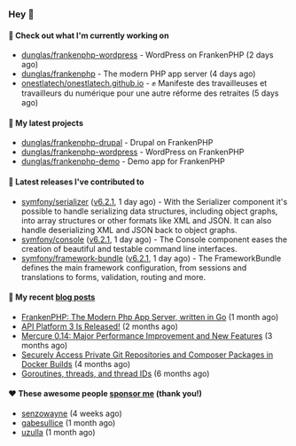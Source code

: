### Hey 👋

#### 👷 Check out what I'm currently working on

- [dunglas/frankenphp-wordpress](https://github.com/dunglas/frankenphp-wordpress) - WordPress on FrankenPHP (2 days ago)
- [dunglas/frankenphp](https://github.com/dunglas/frankenphp) - The modern PHP app server (4 days ago)
- [onestlatech/onestlatech.github.io](https://github.com/onestlatech/onestlatech.github.io) - ✊ Manifeste des travailleuses et travailleurs du numérique pour une autre réforme des retraites (5 days ago)

#### 🌱 My latest projects

- [dunglas/frankenphp-drupal](https://github.com/dunglas/frankenphp-drupal) - Drupal on FrankenPHP
- [dunglas/frankenphp-wordpress](https://github.com/dunglas/frankenphp-wordpress) - WordPress on FrankenPHP
- [dunglas/frankenphp-demo](https://github.com/dunglas/frankenphp-demo) - Demo app for FrankenPHP

#### 🔭 Latest releases I've contributed to

- [symfony/serializer](https://github.com/symfony/serializer) ([v6.2.1](https://github.com/symfony/serializer/releases/tag/v6.2.1), 1 day ago) - With the Serializer component it&#39;s possible to handle serializing data structures, including object graphs, into array structures or other formats like XML and JSON. It can also handle deserializing XML and JSON back to object graphs.
- [symfony/console](https://github.com/symfony/console) ([v6.2.1](https://github.com/symfony/console/releases/tag/v6.2.1), 1 day ago) - The Console component eases the creation of beautiful and testable command line interfaces.
- [symfony/framework-bundle](https://github.com/symfony/framework-bundle) ([v6.2.1](https://github.com/symfony/framework-bundle/releases/tag/v6.2.1), 1 day ago) - The FrameworkBundle defines the main framework configuration, from sessions and translations to forms, validation, routing and more.

#### 📜 My recent [blog posts](https://dunglas.fr)

- [FrankenPHP: The Modern Php App Server, written in Go](https://dunglas.dev/2022/10/frankenphp-the-modern-php-app-server-written-in-go/) (1 month ago)
- [API Platform 3 Is Released!](https://dunglas.dev/2022/09/api-platform-3-is-released/) (2 months ago)
- [Mercure 0.14: Major Performance Improvement and New Features](https://dunglas.dev/2022/09/mercure-0-14/) (3 months ago)
- [Securely Access Private Git Repositories and Composer Packages in Docker Builds](https://dunglas.dev/2022/08/securely-access-private-git-repositories-and-composer-packages-in-docker-builds/) (4 months ago)
- [Goroutines, threads, and thread IDs](https://dunglas.dev/2022/05/goroutines-threads-and-thread-ids/) (6 months ago)

#### ❤️ These awesome people [sponsor me](https://github.com/sponsors/dunglas) (thank you!)

- [senzowayne](https://github.com/senzowayne) (4 weeks ago)
- [gabesullice](https://github.com/gabesullice) (1 month ago)
- [uzulla](https://github.com/uzulla) (1 month ago)

